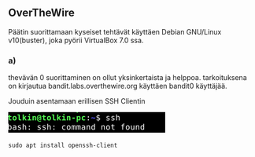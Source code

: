 ## OverTheWire


Päätin suorittamaan kyseiset tehtävät käyttäen Debian GNU/Linux v10(buster), joka pyörii VirtualBox 7.0 ssa.
### a) 
thevävän 0 suorittaminen on ollut yksinkertaista ja helppoa.
tarkoituksena on kirjautua bandit.labs.overthewire.org käyttäen bandit0 käyttäjää.

Jouduin asentamaan erillisen SSH Clientin

![alt noSSH](./image/noSSH.png)

```
sudo apt install openssh-client
``` 


